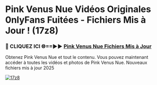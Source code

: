 # Pink Venus Nue Vidéos Originales 0nlyFans Fuitées - Fichiers Mis à Jour ! (17z8)

<h3>🔴 CLIQUEZ ICI 🌐==►► <a href="https://tinyurl.com/2pmr4ezf" rel="nofollow">Pink Venus Nue Fichiers Mis à Jour</a></h3>

Obtenez Pink Venus Nue et tout le contenu. Vous pouvez maintenant accéder à toutes les vidéos et photos de Pink Venus Nue. Nouveaux fichiers mis à jour 2025

[![17z8](https://i.imgur.com/6SNvagu.gif)](https://tinyurl.com/2pmr4ezf)
